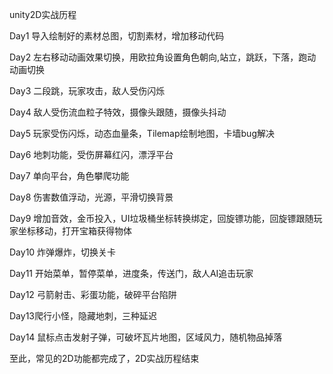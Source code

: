 unity2D实战历程

Day1 导入绘制好的素材总图，切割素材，增加移动代码

Day2 左右移动动画效果切换，用欧拉角设置角色朝向,站立，跳跃，下落，跑动动画切换

Day3 二段跳，玩家攻击，敌人受伤闪烁

Day4 敌人受伤流血粒子特效，摄像头跟随，摄像头抖动

Day5 玩家受伤闪烁，动态血量条，Tilemap绘制地图，卡墙bug解决

Day6 地刺功能，受伤屏幕红闪，漂浮平台

Day7 单向平台，角色攀爬功能

Day8 伤害数值浮动，光源，平滑切换背景

Day9 增加音效，金币投入，UI垃圾桶坐标转换绑定，回旋镖功能，回旋镖跟随玩家坐标移动，打开宝箱获得物体

Day10 炸弹爆炸，切换关卡

Day11 开始菜单，暂停菜单，进度条，传送门，敌人AI追击玩家



Day12 弓箭射击、彩蛋功能，破碎平台陷阱

Day13爬行小怪，隐藏地刺，三种延迟

Day14 鼠标点击发射子弹，可破坏瓦片地图，区域风力，随机物品掉落



至此，常见的2D功能都完成了，2D实战历程结束



